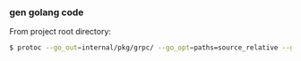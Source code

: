### gen golang code

From project root directory: 

```bash
$ protoc --go_out=internal/pkg/grpc/ --go_opt=paths=source_relative --go-grpc_out=internal/pkg/grpc/ --go-grpc_opt=paths=source_relative -I api/grpc channel_control.proto
```

